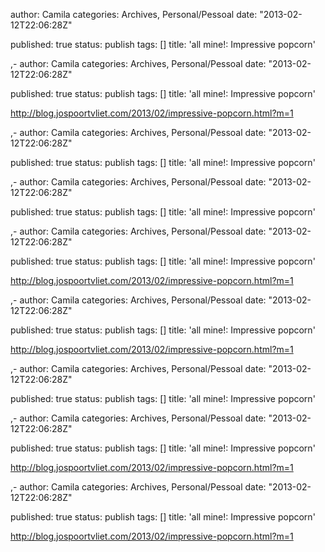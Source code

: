 
author: Camila
categories: Archives, Personal/Pessoal
date: "2013-02-12T22:06:28Z"
 
published: true
status: publish
tags:  []
title: 'all mine!: Impressive popcorn'

,-
author: Camila
categories: Archives, Personal/Pessoal
date: "2013-02-12T22:06:28Z"
 
published: true
status: publish
tags:  []
title: 'all mine!: Impressive popcorn'


<p><a href="http://blog.jospoortvliet.com/2013/02/impressive-popcorn.html?m=1">http://blog.jospoortvliet.com/2013/02/impressive-popcorn.html?m=1</a></p>,-
author: Camila
categories: Archives, Personal/Pessoal
date: "2013-02-12T22:06:28Z"
 
published: true
status: publish
tags:  []
title: 'all mine!: Impressive popcorn'

,-
author: Camila
categories: Archives, Personal/Pessoal
date: "2013-02-12T22:06:28Z"
 
published: true
status: publish
tags:  []
title: 'all mine!: Impressive popcorn'

,-
author: Camila
categories: Archives, Personal/Pessoal
date: "2013-02-12T22:06:28Z"
 
published: true
status: publish
tags:  []
title: 'all mine!: Impressive popcorn'


<p><a href="http://blog.jospoortvliet.com/2013/02/impressive-popcorn.html?m=1">http://blog.jospoortvliet.com/2013/02/impressive-popcorn.html?m=1</a></p>,-
author: Camila
categories: Archives, Personal/Pessoal
date: "2013-02-12T22:06:28Z"
 
published: true
status: publish
tags:  []
title: 'all mine!: Impressive popcorn'


<p><a href="http://blog.jospoortvliet.com/2013/02/impressive-popcorn.html?m=1">http://blog.jospoortvliet.com/2013/02/impressive-popcorn.html?m=1</a></p>,-
author: Camila
categories: Archives, Personal/Pessoal
date: "2013-02-12T22:06:28Z"
 
published: true
status: publish
tags:  []
title: 'all mine!: Impressive popcorn'

,-
author: Camila
categories: Archives, Personal/Pessoal
date: "2013-02-12T22:06:28Z"
 
published: true
status: publish
tags:  []
title: 'all mine!: Impressive popcorn'


<p><a href="http://blog.jospoortvliet.com/2013/02/impressive-popcorn.html?m=1">http://blog.jospoortvliet.com/2013/02/impressive-popcorn.html?m=1</a></p>,-
author: Camila
categories: Archives, Personal/Pessoal
date: "2013-02-12T22:06:28Z"
 
published: true
status: publish
tags:  []
title: 'all mine!: Impressive popcorn'


<p><a href="http://blog.jospoortvliet.com/2013/02/impressive-popcorn.html?m=1">http://blog.jospoortvliet.com/2013/02/impressive-popcorn.html?m=1</a></p>
